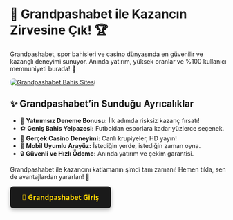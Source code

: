 <h1>🎯 Grandpashabet ile Kazancın Zirvesine Çık! 🏆</h1>
<p>Grandpashabet, spor bahisleri ve casino dünyasında en güvenilir ve kazançlı deneyimi sunuyor. Anında yatırım, yüksek oranlar ve %100 kullanıcı memnuniyeti burada! 💸</p>

<a href="https://rebrand.ly/grand2025_" title="Grandpashabet Giriş">
    <img src="https://i.ibb.co/5K7Ks6w/zzzz3.gif" alt="Grandpashabet Bahis Sitesi" style="max-width:100%; height:auto; border-radius:8px;">
</a>

<h2>✨ Grandpashabet’in Sunduğu Ayrıcalıklar</h2>
<ul>
    <li>🎁 <strong>Yatırımsız Deneme Bonusu:</strong> İlk adımda risksiz kazanç fırsatı!</li>
    <li>⚽ <strong>Geniş Bahis Yelpazesi:</strong> Futboldan esporlara kadar yüzlerce seçenek.</li>
    <li>🎰 <strong>Gerçek Casino Deneyimi:</strong> Canlı krupiyeler, HD yayın!</li>
    <li>📱 <strong>Mobil Uyumlu Arayüz:</strong> İstediğin yerde, istediğin zaman oyna.</li>
    <li>🔒 <strong>Güvenli ve Hızlı Ödeme:</strong> Anında yatırım ve çekim garantisi.</li>
</ul>

<p>Grandpashabet ile kazancını katlamanın şimdi tam zamanı! Hemen tıkla, sen de avantajlardan yararlan! 🚀</p>

<a href="https://rebrand.ly/grand2025_" class="join-button" style="display: inline-block; padding: 14px 28px; background-color: #1A1A1A; color: #FFD700; text-decoration: none; border-radius: 8px; font-family: 'Segoe UI', sans-serif; font-weight: bold; font-size: 16px; box-shadow: 0 4px 10px rgba(0, 0, 0, 0.3);">
    🔗 Grandpashabet Giriş
</a>

